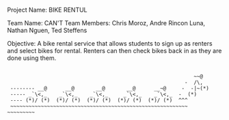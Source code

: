 Project Name: BIKE RENTUL

Team Name: CAN'T
Team Members: Chris Moroz, Andre Rincon Luna, Nathan Nguen, Ted Steffens

Objective: A bike rental service that allows students to sign up as renters and select bikes for rental. Renters can then check bikes back in as they are done using them.



```

                                                             ~~@
                                                          -  /\,
 -------- __@      __@       __@       __@      __~@     -  -|~(*)
 ----- _`\<,_    _`\<,_    _`\<,_     _`\<,_    _`\<,_  -  (*)
 ---- (*)/ (*)  (*)/ (*)  (*)/ (*)  (*)/ (*)  (*)/ (*)  ^^^          
 ~~~~~~~~~~~~~~~~~~~~~~~~~~~~~~~~~~~~~~~~~~~~~~~~~~~~~~~~~~          ~~~~~~~~~
```

